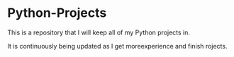 # Python-Projects
This is a repository that I will keep all of my Python projects in.

It is continuously being updated as I get moreexperience and finish rojects.
